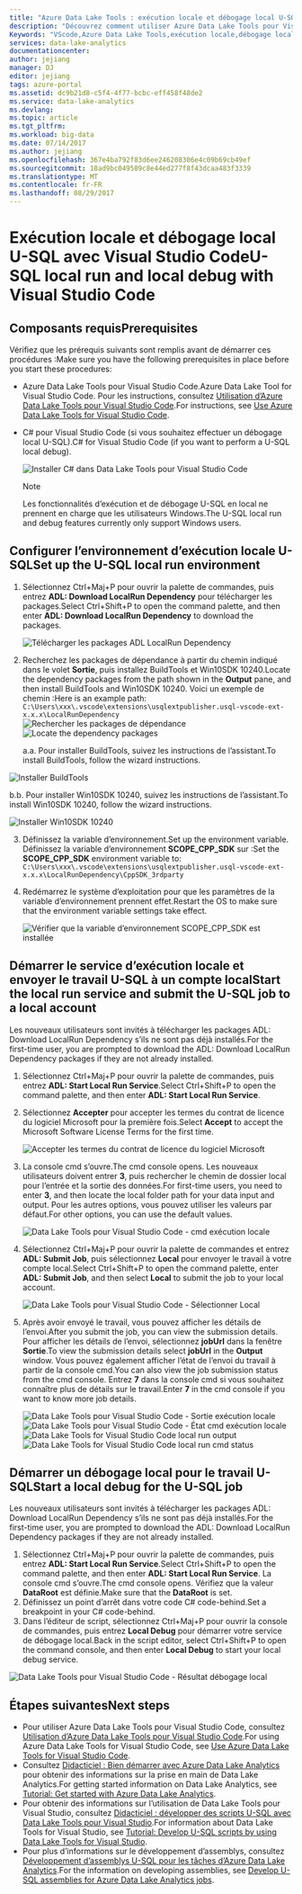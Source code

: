```yaml
---
title: "Azure Data Lake Tools : exécution locale et débogage local U-SQL avec Visual Studio Code | Microsoft Docs"
description: "Découvrez comment utiliser Azure Data Lake Tools pour Visual Studio Code pour l’exécution locale et le débogage local."
Keywords: "VScode,Azure Data Lake Tools,exécution locale,débogage local,Débogage local,aperçu du fichier de stockage,charger vers le chemin de stockage"
services: data-lake-analytics
documentationcenter: 
author: jejiang
manager: DJ
editor: jejiang
tags: azure-portal
ms.assetid: dc9b21d8-c5f4-4f77-bcbc-eff458f48de2
ms.service: data-lake-analytics
ms.devlang: 
ms.topic: article
ms.tgt_pltfrm: 
ms.workload: big-data
ms.date: 07/14/2017
ms.author: jejiang
ms.openlocfilehash: 367e4ba792f83d6ee246208306e4c09b69cb49ef
ms.sourcegitcommit: 18ad9bc049589c8e44ed277f8f43dcaa483f3339
ms.translationtype: MT
ms.contentlocale: fr-FR
ms.lasthandoff: 08/29/2017
---
```

# <a name="u-sql-local-run-and-local-debug-with-visual-studio-code"></a><span data-ttu-id="b159d-104">Exécution locale et débogage local U-SQL avec Visual Studio Code</span><span class="sxs-lookup"><span data-stu-id="b159d-104">U-SQL local run and local debug with Visual Studio Code</span></span>

## <a name="prerequisites"></a><span data-ttu-id="b159d-105">Composants requis</span><span class="sxs-lookup"><span data-stu-id="b159d-105">Prerequisites</span></span>
<span data-ttu-id="b159d-106">Vérifiez que les prérequis suivants sont remplis avant de démarrer ces procédures :</span><span class="sxs-lookup"><span data-stu-id="b159d-106">Make sure you have the following prerequisites in place before you start these procedures:</span></span>
- <span data-ttu-id="b159d-107">Azure Data Lake Tools pour Visual Studio Code.</span><span class="sxs-lookup"><span data-stu-id="b159d-107">Azure Data Lake Tool for Visual Studio Code.</span></span> <span data-ttu-id="b159d-108">Pour les instructions, consultez [Utilisation d’Azure Data Lake Tools pour Visual Studio Code](data-lake-analytics-data-lake-tools-for-vscode.md).</span><span class="sxs-lookup"><span data-stu-id="b159d-108">For instructions, see [Use Azure Data Lake Tools for Visual Studio Code](data-lake-analytics-data-lake-tools-for-vscode.md).</span></span>
- <span data-ttu-id="b159d-109">C# pour Visual Studio Code (si vous souhaitez effectuer un débogage local U-SQL).</span><span class="sxs-lookup"><span data-stu-id="b159d-109">C# for Visual Studio Code (if you want to perform a U-SQL local debug).</span></span>

   ![Installer C# dans Data Lake Tools pour Visual Studio Code](./media/data-lake-analytics-data-lake-tools-for-vscode-local-run-and-debug/data-lake-tools-for-vscode-install-ms-vscodecsharp.png)
   
   > [!NOTE]
   > <span data-ttu-id="b159d-111">Les fonctionnalités d’exécution et de débogage U-SQL en local ne prennent en charge que les utilisateurs Windows.</span><span class="sxs-lookup"><span data-stu-id="b159d-111">The U-SQL local run and debug features currently only support Windows users.</span></span> 


## <a name="set-up-the-u-sql-local-run-environment"></a><span data-ttu-id="b159d-112">Configurer l’environnement d’exécution locale U-SQL</span><span class="sxs-lookup"><span data-stu-id="b159d-112">Set up the U-SQL local run environment</span></span>

1. <span data-ttu-id="b159d-113">Sélectionnez Ctrl+Maj+P pour ouvrir la palette de commandes, puis entrez **ADL: Download LocalRun Dependency** pour télécharger les packages.</span><span class="sxs-lookup"><span data-stu-id="b159d-113">Select Ctrl+Shift+P to open the command palette, and then enter **ADL: Download LocalRun Dependency** to download the packages.</span></span>  

   ![Télécharger les packages ADL LocalRun Dependency](./media/data-lake-analytics-data-lake-tools-for-vscode-local-run-and-debug/DownloadLocalRun.png)

2. <span data-ttu-id="b159d-115">Recherchez les packages de dépendance à partir du chemin indiqué dans le volet **Sortie**, puis installez BuildTools et Win10SDK 10240.</span><span class="sxs-lookup"><span data-stu-id="b159d-115">Locate the dependency packages from the path shown in the **Output** pane, and then install BuildTools and Win10SDK 10240.</span></span> <span data-ttu-id="b159d-116">Voici un exemple de chemin :</span><span class="sxs-lookup"><span data-stu-id="b159d-116">Here is an example path:</span></span>  
`C:\Users\xxx\.vscode\extensions\usqlextpublisher.usql-vscode-ext-x.x.x\LocalRunDependency
`  
  <span data-ttu-id="b159d-117">![Rechercher les packages de dépendance](./media/data-lake-analytics-data-lake-tools-for-vscode-local-run-and-debug/LocateDependencyPath.png)</span><span class="sxs-lookup"><span data-stu-id="b159d-117">![Locate the dependency packages](./media/data-lake-analytics-data-lake-tools-for-vscode-local-run-and-debug/LocateDependencyPath.png)</span></span>

   <span data-ttu-id="b159d-118">a.</span><span class="sxs-lookup"><span data-stu-id="b159d-118">a.</span></span> <span data-ttu-id="b159d-119">Pour installer BuildTools, suivez les instructions de l’assistant.</span><span class="sxs-lookup"><span data-stu-id="b159d-119">To install BuildTools, follow the wizard instructions.</span></span>   

  ![Installer BuildTools](./media/data-lake-analytics-data-lake-tools-for-vscode-local-run-and-debug/InstallBuildTools.png)

   <span data-ttu-id="b159d-121">b.</span><span class="sxs-lookup"><span data-stu-id="b159d-121">b.</span></span> <span data-ttu-id="b159d-122">Pour installer Win10SDK 10240, suivez les instructions de l’assistant.</span><span class="sxs-lookup"><span data-stu-id="b159d-122">To install Win10SDK 10240, follow the wizard instructions.</span></span>  

  ![Installer Win10SDK 10240](./media/data-lake-analytics-data-lake-tools-for-vscode-local-run-and-debug/InstallWin10SDK.png)

3. <span data-ttu-id="b159d-124">Définissez la variable d’environnement.</span><span class="sxs-lookup"><span data-stu-id="b159d-124">Set up the environment variable.</span></span> <span data-ttu-id="b159d-125">Définissez la variable d’environnement **SCOPE_CPP_SDK** sur :</span><span class="sxs-lookup"><span data-stu-id="b159d-125">Set the **SCOPE_CPP_SDK** environment variable to:</span></span>  
`C:\Users\xxx\.vscode\extensions\usqlextpublisher.usql-vscode-ext-x.x.x\LocalRunDependency\CppSDK_3rdparty
`  
4. <span data-ttu-id="b159d-126">Redémarrez le système d’exploitation pour que les paramètres de la variable d’environnement prennent effet.</span><span class="sxs-lookup"><span data-stu-id="b159d-126">Restart the OS to make sure that the environment variable settings take effect.</span></span>  

   ![Vérifier que la variable d’environnement SCOPE_CPP_SDK est installée](./media/data-lake-analytics-data-lake-tools-for-vscode-local-run-and-debug/ConfigScopeCppSDk.png)

## <a name="start-the-local-run-service-and-submit-the-u-sql-job-to-a-local-account"></a><span data-ttu-id="b159d-128">Démarrer le service d’exécution locale et envoyer le travail U-SQL à un compte local</span><span class="sxs-lookup"><span data-stu-id="b159d-128">Start the local run service and submit the U-SQL job to a local account</span></span> 
<span data-ttu-id="b159d-129">Les nouveaux utilisateurs sont invités à télécharger les packages ADL: Download LocalRun Dependency s’ils ne sont pas déjà installés.</span><span class="sxs-lookup"><span data-stu-id="b159d-129">For the first-time user, you are prompted to download the ADL: Download LocalRun Dependency packages if they are not already installed.</span></span>
1. <span data-ttu-id="b159d-130">Sélectionnez Ctrl+Maj+P pour ouvrir la palette de commandes, puis entrez **ADL: Start Local Run Service**.</span><span class="sxs-lookup"><span data-stu-id="b159d-130">Select Ctrl+Shift+P to open the command palette, and then enter **ADL: Start Local Run Service**.</span></span>
2. <span data-ttu-id="b159d-131">Sélectionnez **Accepter** pour accepter les termes du contrat de licence du logiciel Microsoft pour la première fois.</span><span class="sxs-lookup"><span data-stu-id="b159d-131">Select **Accept** to accept the Microsoft Software License Terms for the first time.</span></span> 

   ![Accepter les termes du contrat de licence du logiciel Microsoft](./media/data-lake-analytics-data-lake-tools-for-vscode-local-run-and-debug/AcceptEULA.png)   
3. <span data-ttu-id="b159d-133">La console cmd s’ouvre.</span><span class="sxs-lookup"><span data-stu-id="b159d-133">The cmd console opens.</span></span> <span data-ttu-id="b159d-134">Les nouveaux utilisateurs doivent entrer **3**, puis rechercher le chemin de dossier local pour l’entrée et la sortie des données.</span><span class="sxs-lookup"><span data-stu-id="b159d-134">For first-time users, you need to enter **3**, and then locate the local folder path for your data input and output.</span></span> <span data-ttu-id="b159d-135">Pour les autres options, vous pouvez utiliser les valeurs par défaut.</span><span class="sxs-lookup"><span data-stu-id="b159d-135">For other options, you can use the default values.</span></span> 

   ![Data Lake Tools pour Visual Studio Code - cmd exécution locale](./media/data-lake-analytics-data-lake-tools-for-vscode-local-run-and-debug/data-lake-tools-for-vscode-local-run-cmd.png)
4. <span data-ttu-id="b159d-137">Sélectionnez Ctrl+Maj+P pour ouvrir la palette de commandes et entrez **ADL: Submit Job**, puis sélectionnez **Local** pour envoyer le travail à votre compte local.</span><span class="sxs-lookup"><span data-stu-id="b159d-137">Select Ctrl+Shift+P to open the command palette, enter **ADL: Submit Job**, and then select **Local** to submit the job to your local account.</span></span>

   ![Data Lake Tools pour Visual Studio Code - Sélectionner Local](./media/data-lake-analytics-data-lake-tools-for-vscode-local-run-and-debug/data-lake-tools-for-vscode-select-local.png)
5. <span data-ttu-id="b159d-139">Après avoir envoyé le travail, vous pouvez afficher les détails de l’envoi.</span><span class="sxs-lookup"><span data-stu-id="b159d-139">After you submit the job, you can view the submission details.</span></span> <span data-ttu-id="b159d-140">Pour afficher les détails de l’envoi, sélectionnez **jobUrl** dans la fenêtre **Sortie**.</span><span class="sxs-lookup"><span data-stu-id="b159d-140">To view the submission details select **jobUrl** in the **Output** window.</span></span> <span data-ttu-id="b159d-141">Vous pouvez également afficher l’état de l’envoi du travail à partir de la console cmd.</span><span class="sxs-lookup"><span data-stu-id="b159d-141">You can also view the job submission status from the cmd console.</span></span> <span data-ttu-id="b159d-142">Entrez **7** dans la console cmd si vous souhaitez connaître plus de détails sur le travail.</span><span class="sxs-lookup"><span data-stu-id="b159d-142">Enter **7** in the cmd console if you want to know more job details.</span></span>

   <span data-ttu-id="b159d-143">![Data Lake Tools pour Visual Studio Code - Sortie exécution locale](./media/data-lake-analytics-data-lake-tools-for-vscode-local-run-and-debug/data-lake-tools-for-vscode-local-run-result.png)
   ![Data Lake Tools pour Visual Studio Code - État cmd exécution locale](./media/data-lake-analytics-data-lake-tools-for-vscode-local-run-and-debug/data-lake-tools-for-vscode-localrun-cmd-status.png)</span><span class="sxs-lookup"><span data-stu-id="b159d-143">![Data Lake Tools for Visual Studio Code local run output](./media/data-lake-analytics-data-lake-tools-for-vscode-local-run-and-debug/data-lake-tools-for-vscode-local-run-result.png)
![Data Lake Tools for Visual Studio Code local run cmd status](./media/data-lake-analytics-data-lake-tools-for-vscode-local-run-and-debug/data-lake-tools-for-vscode-localrun-cmd-status.png)</span></span> 


## <a name="start-a-local-debug-for-the-u-sql-job"></a><span data-ttu-id="b159d-144">Démarrer un débogage local pour le travail U-SQL</span><span class="sxs-lookup"><span data-stu-id="b159d-144">Start a local debug for the U-SQL job</span></span>  
<span data-ttu-id="b159d-145">Les nouveaux utilisateurs sont invités à télécharger les packages ADL: Download LocalRun Dependency s’ils ne sont pas déjà installés.</span><span class="sxs-lookup"><span data-stu-id="b159d-145">For the first-time user, you are prompted to download the ADL: Download LocalRun Dependency packages if they are not already installed.</span></span>
  
1. <span data-ttu-id="b159d-146">Sélectionnez Ctrl+Maj+P pour ouvrir la palette de commandes, puis entrez **ADL: Start Local Run Service**.</span><span class="sxs-lookup"><span data-stu-id="b159d-146">Select Ctrl+Shift+P to open the command palette, and then enter **ADL: Start Local Run Service**.</span></span> <span data-ttu-id="b159d-147">La console cmd s’ouvre.</span><span class="sxs-lookup"><span data-stu-id="b159d-147">The cmd console opens.</span></span> <span data-ttu-id="b159d-148">Vérifiez que la valeur **DataRoot** est définie.</span><span class="sxs-lookup"><span data-stu-id="b159d-148">Make sure that the **DataRoot** is set.</span></span>
3. <span data-ttu-id="b159d-149">Définissez un point d’arrêt dans votre code C# code-behind.</span><span class="sxs-lookup"><span data-stu-id="b159d-149">Set a breakpoint in your C# code-behind.</span></span>
4. <span data-ttu-id="b159d-150">Dans l’éditeur de script, sélectionnez Ctrl+Maj+P pour ouvrir la console de commandes, puis entrez **Local Debug** pour démarrer votre service de débogage local.</span><span class="sxs-lookup"><span data-stu-id="b159d-150">Back in the script editor, select Ctrl+Shift+P to open the command console, and then enter **Local Debug** to start your local debug service.</span></span>

![Data Lake Tools pour Visual Studio Code - Résultat débogage local](./media/data-lake-analytics-data-lake-tools-for-vscode-local-run-and-debug/data-lake-tools-for-vscode-local-debug-result.png)


## <a name="next-steps"></a><span data-ttu-id="b159d-152">Étapes suivantes</span><span class="sxs-lookup"><span data-stu-id="b159d-152">Next steps</span></span>
- <span data-ttu-id="b159d-153">Pour utiliser Azure Data Lake Tools pour Visual Studio Code, consultez [Utilisation d’Azure Data Lake Tools pour Visual Studio Code](data-lake-analytics-data-lake-tools-for-vscode.md).</span><span class="sxs-lookup"><span data-stu-id="b159d-153">For using Azure Data Lake Tools for Visual Studio Code, see [Use Azure Data Lake Tools for Visual Studio Code](data-lake-analytics-data-lake-tools-for-vscode.md).</span></span>
- <span data-ttu-id="b159d-154">Consultez [Didacticiel : Bien démarrer avec Azure Data Lake Analytics](data-lake-analytics-get-started-portal.md) pour obtenir des informations sur la prise en main de Data Lake Analytics.</span><span class="sxs-lookup"><span data-stu-id="b159d-154">For getting started information on Data Lake Analytics, see [Tutorial: Get started with Azure Data Lake Analytics](data-lake-analytics-get-started-portal.md).</span></span>
- <span data-ttu-id="b159d-155">Pour obtenir des informations sur l’utilisation de Data Lake Tools pour Visual Studio, consultez [Didacticiel : développer des scripts U-SQL avec Data Lake Tools pour Visual Studio](data-lake-analytics-data-lake-tools-get-started.md).</span><span class="sxs-lookup"><span data-stu-id="b159d-155">For information about Data Lake Tools for Visual Studio, see [Tutorial: Develop U-SQL scripts by using Data Lake Tools for Visual Studio](data-lake-analytics-data-lake-tools-get-started.md).</span></span>
- <span data-ttu-id="b159d-156">Pour plus d’informations sur le développement d’assemblys, consultez [Développement d’assemblys U-SQL pour les tâches d’Azure Data Lake Analytics](data-lake-analytics-u-sql-develop-assemblies.md).</span><span class="sxs-lookup"><span data-stu-id="b159d-156">For the information on developing assemblies, see [Develop U-SQL assemblies for Azure Data Lake Analytics jobs](data-lake-analytics-u-sql-develop-assemblies.md).</span></span>
